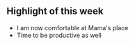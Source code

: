 
## Highlight of this week
- I am now comfortable at Mama's place
- Time to be productive as well


